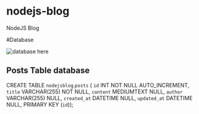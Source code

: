 # nodejs-blog
NodeJS Blog 


#Database

![database here](https://i.ibb.co/6PDzsxV/Screenshot-4.png)
## Posts Table database

CREATE TABLE `nodejsblog`.`posts` (
`id` INT NOT NULL AUTO_INCREMENT,
`title` VARCHAR(255) NOT NULL,
`content` MEDIUMTEXT NULL,
`author` VARCHAR(255) NULL,
`created_at` DATETIME NULL,
`updated_at` DATETIME NULL,
PRIMARY KEY (`id`));
